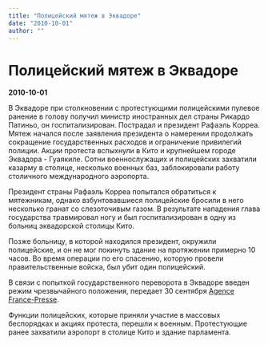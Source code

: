 ```yaml
---
title: "Полицейский мятеж в Эквадоре"
date: "2010-10-01"
author: ""
---
```


# Полицейский мятеж в Эквадоре

**2010-10-01** 

В Эквадоре при столкновении с протестующими полицейскими пулевое ранение в голову получил министр иностранных дел страны Рикардо Патиньо, он госпитализирован. Пострадал и президент Рафаэль Корреа. Мятеж начался после заявления президента о намерении продолжать сокращение государственных расходов и ограничение привилегий полиции. Акции протеста вспыхнули в Кито и крупнейшем городе Эквадора - Гуаякиле. Сотни военнослужащих и полицейских захватили казарму в столице, несколько военных баз, заблокировали работу столичного международного аэропорта.

Президент страны Рафаэль Корреа попытался обратиться к мятежникам, однако взбунтовавшиеся полицейские бросили в него несколько гранат со слезоточивым газом. В результате нападения глава государства травмировал ногу и был госпитализирован в одну из больниц эквадорской столицы Кито.

Позже больницу, в которой находился президент, окружили полицейские, и он не мог покинуть здание на протяжении примерно 10 часов. Во время операции по его спасению, которую провели правительственные войска, был убит один полицейский.

В связи с попыткой государственного переворота в Эквадоре введен режим чрезвычайного положения, передает 30 сентября [Agence France-Presse](http://www.afp.com/).

Функции полицейских, которые приняли участие в массовых беспорядках и акциях протеста, перешли к военным. Протестующие ранее захватили аэропорт в столице Кито и здание парламента.